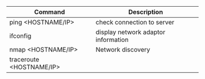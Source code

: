 Command | Description
---- | ----
ping <HOSTNAME/IP> | check connection to server
ifconfig | display network adaptor information
nmap <HOSTNAME/IP> | Network discovery
traceroute <HOSTNAME/IP> | 
